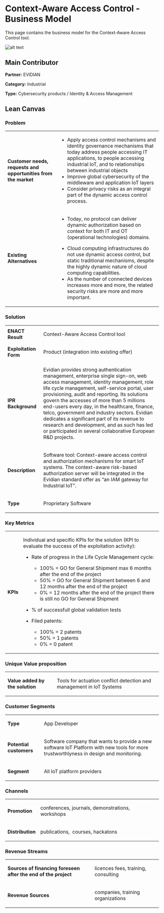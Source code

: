 
# Context-Aware Access Control - Business Model

This page contains the business model for the Context-Aware Access Control tool.

![alt text](https://github.com/enactproject/ENACTBusinessModel/blob/master/BusinessModels/Images/CAAC.png)

## Main Contributor

**Partner:** EVIDIAN

**Category:** Industrial

**Type:** Cybersecurity products / Identity & Access Management

## Lean Canvas

### Problem

<table>
  <tr>
    <td rowspan="1">
      <b>Customer needs, requests and opportunities from the market</b>
    </td>
    <td rowspan="1">
      <p>
        
* Apply access control mechanisms and identity governance mechanisms that today address people accessing IT applications, to people accessing industrial IoT, and to relationships between industrial objects
* Improve global cybersecurity of the middleware and application IoT layers
* Consider privacy risks as an integral part of the dynamic access control process.</p>
    </td>
  </tr>
  <tr>
    <td rowspan="1">
      <b>Existing Alternatives</b> </td>
    <td rowspan="1">
      <p>
        
- Today, no protocol can deliver dynamic authorization based on context for both IT and OT (operational technologies) domains. 
* Cloud computing infrastructures do not use dynamic access control, but static traditional mechanisms, despite the highly dynamic nature of cloud computing capabilities.
* As the number of connected devices increases more and more, the related security risks are more and more important.</p>
    </td>
      </tr>
</table>

### Solution

<table>
  <tr>
    <td rowspan="1">
      <b>ENACT Result</b>
    </td>
    <td rowspan="1">
      <p>Context-Aware Access Control tool</p>
    </td>
  </tr>
  <tr>
    <td rowspan="1">
      <b>Exploitation Form</b> </td>
    <td rowspan="1">
      <p>Product (integration into existing offer) </p>
    </td>
      </tr>
    <tr>
    <td rowspan="1">
      <b>IPR Background </b> </td>
    <td rowspan="1">
      <p>Evidian provides strong authentication management, enterprise single sign-on, web access management, identity management, role life cycle management, self-service portal, user provisioning, audit and reporting. Its solutions govern the accesses of more than 5 millions end-users every day, in the healthcare, finance, telco, government and industry sectors. Evidian dedicates a significant part of its revenue to research and development, and as such has led or participated in several collaborative European R&D projects. </p>
    </td>
      </tr>
   <tr>
    <td rowspan="1">
      <b>Description </b> </td>
    <td rowspan="1">
      <p>Software tool: Context-aware access control and authorization mechanisms for smart IoT systems.
The context-aware risk-based authorization server will be integrated in the Evidian standard offer as “an IAM gateway for Industrial IoT”. </p>
    </td>
      </tr>
     <tr>
    <td rowspan="1">
      <b>Type</b> </td>
    <td rowspan="1">
      <p>Proprietary Software </p>
    </td>
      </tr>
</table>

### Key Metrics

<table>
  <tr>
    <td rowspan="1">
      <b>KPIs</b>
    </td>
    <td rowspan="1">
      <p>Individual and specific KPIs for the solution (KPI to evaluate the success of the exploitation activity):

* Rate of progress in the Life Cycle Management cycle:
  * 100% = GO for General Shipment max 6 months after the end of the project
  * 50% = GO for General Shipment between 6 and 12 months after the end of the project
  * 0% = 12 months after the end of the project there is still no GO for General Shipment

* % of successfull global validation tests

* Filed patents:
  * 100% = 2 patents
  * 50% = 1 patents
  * 0% = 0 patent  </p>
    </td>
      </tr>
</table>

### Unique Value proposition

<table>
  <tr>
    <td rowspan="1">
      <b>Value added by the solution</b>
    </td>
    <td rowspan="1">
      <p>Tools for actuation conflict detection and management in IoT Systems  </p>
    </td>
  </tr>
</table>

### Customer Segments

<table>
  <tr>
    <td rowspan="1">
      <b>Type</b>
    </td>
    <td rowspan="1">
      <p>App Developer</p>
    </td>
  </tr>
    <tr>
    <td rowspan="1">
      <b>Potential customers</b>
    </td>
    <td rowspan="1">
      <p>Software company that wants to provide a new software IoT Platform with new tools for more trustworthlyness in design and monitoring.</p>
    </td>
  </tr>
  <tr>
    <td rowspan="1">
      <b>Segment</b>
    </td>
    <td rowspan="1">
      <p>All IoT platform providers</p>
    </td>
  </tr>
</table>

### Channels
<table>
  <tr>
    <td rowspan="1">
      <b>Promotion</b>
    </td>
    <td rowspan="1">
      <p>conferences, journals, demonstrations, workshops </p>
    </td>
  </tr>
   <tr>
    <td rowspan="1">
      <b>Distribution</b>
    </td>
    <td rowspan="1">
      <p>publications,  courses, hackatons</p>
    </td>
  </tr>
</table>

### Revenue Streams
<table>
  <tr>
    <td rowspan="1">
      <b>Sources of financing foreseen after the end of the project </b>
    </td>
    <td rowspan="1">
      <p>licences fees, training, consulting </p>
    </td>
  </tr>
   <tr>
    <td rowspan="1">
      <b> Revenue Sources</b>
    </td>
    <td rowspan="1">
      <p>companies, training organizations</p>
    </td>
  </tr>
</table>
